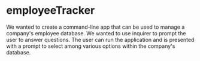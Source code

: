 # employeeTracker
We wanted to create a command-line app that can be used to manage a company's employee database. We wanted to use inquirer to prompt the user to answer questions. The user can run the application and is presented with a prompt to select among various options within the company's database.